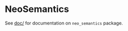 # NeoSemantics

See [doc/](https://tonyhammond.github.io/neo_semantics/doc/) for documentation on `neo_semantics` package.



